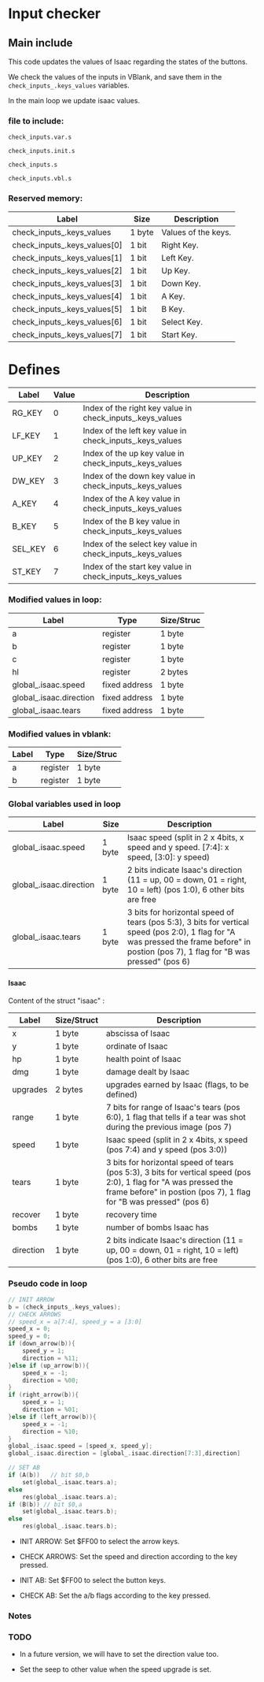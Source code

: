 # Input checker

## Main include

This code updates the values of Isaac regarding the states of the buttons.

We check the values of the inputs in VBlank, and save them in the `check_inputs_.keys_values` variables.

In the main loop we update isaac values.

### file to include:

`check_inputs.var.s`

`check_inputs.init.s`

`check_inputs.s`

`check_inputs.vbl.s`

### Reserved memory:

| Label | Size |  Description  |
| ------------- | ---------- | ----------- |
| check_inputs_.keys_values | 1 byte | Values of the keys. |
| check_inputs_.keys_values[0] | 1 bit | Right Key. |
| check_inputs_.keys_values[1] | 1 bit | Left Key. |
| check_inputs_.keys_values[2] | 1 bit | Up Key. |
| check_inputs_.keys_values[3] | 1 bit | Down Key. |
| check_inputs_.keys_values[4] | 1 bit | A Key. |
| check_inputs_.keys_values[5] | 1 bit | B Key. |
| check_inputs_.keys_values[6] | 1 bit | Select Key. |
| check_inputs_.keys_values[7] | 1 bit | Start Key. |

# Defines

| Label | Value | Description |
| ----- | ----- | ----------- |
| RG_KEY  | 0 | Index of the right key value in check_inputs_.keys_values  |
| LF_KEY  | 1 | Index of the left key value in check_inputs_.keys_values   |
| UP_KEY  | 2 | Index of the up key value in check_inputs_.keys_values     |
| DW_KEY  | 3 | Index of the down key value in check_inputs_.keys_values   |
| A_KEY   | 4 | Index of the A key value in check_inputs_.keys_values      |
| B_KEY   | 5 | Index of the B key value in check_inputs_.keys_values      |
| SEL_KEY | 6 | Index of the select key value in check_inputs_.keys_values |
| ST_KEY  | 7 | Index of the start key value in check_inputs_.keys_values  |


### Modified values in loop:

| Label | Type | Size/Struc |
| ------------- | ------------- | ---------- |
| a | register | 1 byte |
| b | register | 1 byte |
| c | register | 1 byte |
| hl | register | 2 bytes |
| global_.isaac.speed | fixed address | 1 byte |
| global_.isaac.direction | fixed address | 1 byte
| global_.isaac.tears | fixed address | 1 byte |

### Modified values in vblank:

| Label | Type | Size/Struc |
| ------------- | ------------- | ---------- |
| a | register | 1 byte |
| b | register | 1 byte |

### Global variables used in loop

| Label | Size |  Description  |
| ------------- | ---------- | ----------- |
| global_.isaac.speed | 1 byte | Isaac speed (split in 2 x 4bits, x speed and y speed. [7:4]: x speed, [3:0]: y speed) |
| global_.isaac.direction | 1 byte | 2 bits indicate Isaac's direction (11 = up, 00 = down, 01 = right, 10 = left) (pos 1:0), 6 other bits are free |
| global_.isaac.tears | 1 byte | 3 bits for horizontal speed of tears (pos 5:3), 3 bits for vertical speed (pos 2:0), 1 flag for "A was pressed the frame before" in postion (pos 7), 1 flag for "B  was pressed" (pos 6)|

#### Isaac

Content of the struct "isaac" :

| Label | Size/Struct | Description |
| ----- | ---- | ----------- |
| x | 1 byte | abscissa of Isaac |
| y | 1 byte | ordinate of Isaac |
| hp | 1 byte | health point of Isaac |
| dmg | 1 byte | damage dealt by Isaac |
| upgrades | 2 bytes | upgrades earned by Isaac (flags, to be defined) |
| range | 1 byte | 7 bits for range of Isaac's tears (pos 6:0), 1 flag that tells if a tear was shot during the previous image (pos 7)|
| speed | 1 byte | Isaac speed (split in 2 x 4bits, x speed (pos 7:4) and y speed (pos 3:0)) |
| tears | 1 byte | 3 bits for horizontal speed of tears (pos 5:3), 3 bits for vertical speed (pos 2:0), 1 flag for "A was pressed the frame before" in postion (pos 7), 1 flag for "B  was pressed" (pos 6)|
| recover | 1 byte | recovery time |
| bombs | 1 byte | number of bombs Isaac has |
| direction | 1 byte | 2 bits indicate Isaac's direction (11 = up, 00 = down, 01 = right, 10 = left) (pos 1:0), 6 other bits are free |


### Pseudo code in loop

~~~C
// INIT ARROW
b = (check_inputs_.keys_values);
// CHECK ARROWS
// speed_x = a[7:4], speed_y = a [3:0]
speed_x = 0;
speed_y = 0;
if (down_arrow(b)){
	speed_y = 1;
	direction = %11;
}else if (up_arrow(b)){
	speed_x = -1;
	direction = %00;
}
if (right_arrow(b)){
	speed_x = 1;
	direction = %01;
}else if (left_arrow(b)){
	speed_x = -1;
	direction = %10;
}
global_.isaac.speed = [speed_x, speed_y];
global_.isaac.direction = [global_.isaac.direction[7:3],direction]

// SET AB
if (A(b))	// bit $0,b
	set(global_.isaac.tears.a);
else
	res(global_.isaac.tears.a);
if (B(b)) // bit $0,a
	set(global_.isaac.tears.b);
else
	res(global_.isaac.tears.b);

~~~

* INIT ARROW: Set $FF00 to select the arrow keys.

* CHECK ARROWS: Set the speed and direction according to the key pressed.

* INIT AB: Set $FF00 to select the button keys.

* CHECK AB: Set the a/b flags according to the key pressed.

### Notes



### TODO

* In a future version, we will have to set the direction value too.

* Set the seep to other value when the speed upgrade is set.
